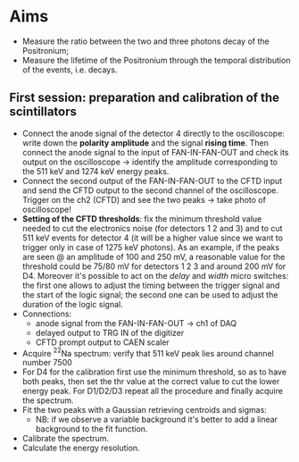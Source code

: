 # Aims
* Measure the ratio between the two and three photons decay of the Positronium;
* Measure the lifetime of the Positronium through the temporal distribution of the events, i.e. decays.
  

## First session: preparation and calibration of the scintillators
* Connect the anode signal of the detector 4 directly to the oscilloscope: write down the **polarity amplitude** and the signal **rising time**. Then connect the anode signal to the input of FAN-IN-FAN-OUT and check its output on the oscilloscope -> identify the amplitude corresponding to the 511 keV and 1274 keV energy peaks.
* Connect the second output of the FAN-IN-FAN-OUT to the CFTD input and send the CFTD output to the second channel of the oscilloscope. Trigger on the ch2 (CFTD) and see the two peaks -> take photo of oscilloscope! 
* **Setting of the CFTD thresholds**: fix the minimum threshold value needed to cut the electronics noise (for detectors 1 2 and 3) and to cut 511 keV events for detector 4 (it will be a higher value since we want to trigger only in case of 1275 keV photons). As an example, if the peaks are seen @ an amplitude of 100 and 250 mV, a reasonable value for the threshold could be 75/80 mV for detectors 1 2 3 and around 200 mV for D4. Moreover it's possible to act on the *delay* and *width* micro switches: the first one allows to adjust the timing between the trigger signal and the start of the logic signal; the second one can be used to adjust the duration of the logic signal. 
* Connections:
  - anode signal from the FAN-IN-FAN-OUT -> ch1 of DAQ
  - delayed output to TRG IN of the digitizer
  - CFTD prompt output to CAEN scaler 
* Acquire $^{22}$Na spectrum: verify that 511 keV peak lies around channel number 7500
* For D4 for the calibration first use the minimum threshold, so as to have both peaks, then set the thr value at the correct value to cut the lower energy peak. For D1/D2/D3 repeat all the procedure and finally acquire the spectrum. 
* Fit the two peaks with a Gaussian retrieving centroids and sigmas: 
  - NB: if we observe a variable background it's better to add a linear background to the fit function.
* Calibrate the spectrum.
* Calculate the energy resolution.